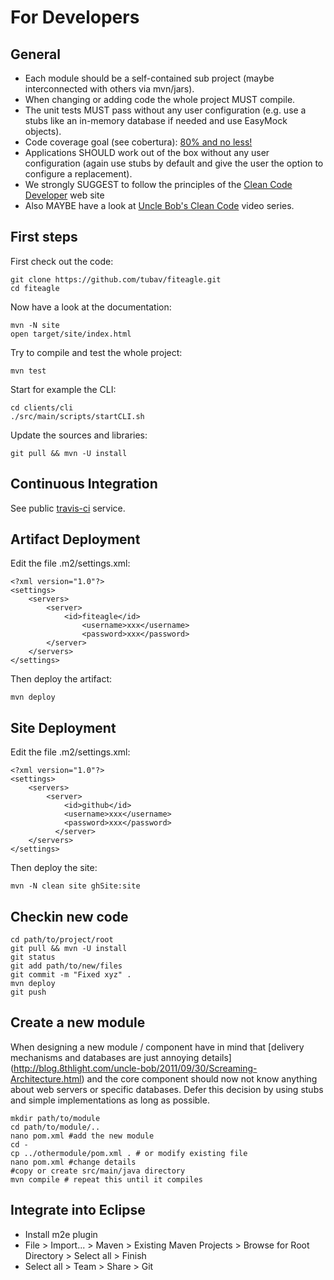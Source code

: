 For Developers
==============

General
-------

 * Each module should be a self-contained sub project (maybe interconnected with
 others via mvn/jars).
 * When changing or adding code the whole project MUST compile.
 * The unit tests MUST pass without any user configuration (e.g. use a
 stubs like an in-memory database if needed and use EasyMock objects).
 * Code coverage goal (see cobertura): [80% and no
 less!](http://googletesting.blogspot.de/2010/07/code-coverage-goal-80-and-no-less.html)
 * Applications SHOULD work out of the box without any user
 configuration (again use stubs by default and give the user the option
 to configure a replacement).
 * We strongly SUGGEST to follow the principles of the [Clean Code
 Developer](http://www.clean-code-developer.com) web site
 * Also MAYBE have a look at [Uncle Bob's Clean
 Code](http://www.cleancoders.com/) video series.

First steps
-----------

First check out the code:

    git clone https://github.com/tubav/fiteagle.git
    cd fiteagle

Now have a look at the documentation:

    mvn -N site
    open target/site/index.html

Try to compile and test the whole project:

    mvn test

Start for example the CLI:

    cd clients/cli
    ./src/main/scripts/startCLI.sh
    
Update the sources and libraries:

    git pull && mvn -U install

Continuous Integration
----------------------

See public [travis-ci](http://travis-ci.org/#!/tubav/fiteagle) service.

Artifact Deployment
-------------------

Edit the file .m2/settings.xml:

    <?xml version="1.0"?>
    <settings>
        <servers>
            <server>
                <id>fiteagle</id>
                    <username>xxx</username>
                    <password>xxx</password>
            </server>
        </servers>
    </settings>

Then deploy the artifact:

    mvn deploy
    

Site Deployment
---------------

Edit the file .m2/settings.xml:

    <?xml version="1.0"?>
    <settings>
        <servers>
            <server>
                <id>github</id>
                <username>xxx</username>
                <password>xxx</password>
              </server>
        </servers>
    </settings>

Then deploy the site:

    mvn -N clean site ghSite:site

Checkin new code
-----------------

    cd path/to/project/root
    git pull && mvn -U install
    git status
    git add path/to/new/files
    git commit -m "Fixed xyz" .
    mvn deploy
    git push

Create a new module
-------------------

When designing a new module / component have in mind that [delivery
mechanisms and databases are just annoying
details]
(http://blog.8thlight.com/uncle-bob/2011/09/30/Screaming-Architecture.html)
and the core component should now not know anything
about web servers or specific databases. Defer this decision by using
stubs and simple implementations as long as possible.

    mkdir path/to/module
    cd path/to/module/..
    nano pom.xml #add the new module
    cd -
    cp ../othermodule/pom.xml . # or modify existing file
    nano pom.xml #change details
    #copy or create src/main/java directory
    mvn compile # repeat this until it compiles

Integrate into Eclipse
----------------------

 * Install m2e plugin
 * File > Import... > Maven > Existing Maven Projects > Browse for
   Root Directory > Select all > Finish
 * Select all > Team > Share > Git
